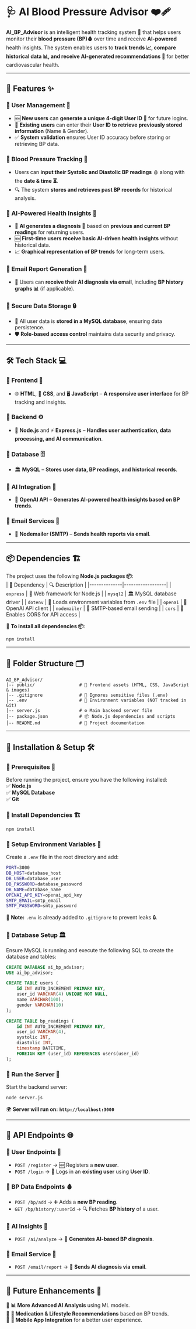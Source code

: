 # **🩺 AI Blood Pressure Advisor** ❤️‍🩹  
**AI_BP_Advisor** is an intelligent health tracking system 🧠 that helps users monitor their **blood pressure (BP)🩸** over time and receive **AI-powered** health insights. The system enables users to **track trends 📈, compare historical data 📊, and receive AI-generated recommendations 🤖** for better cardiovascular health.  

---

## **📌 Features ✨**  
### **🔹 User Management 👤**  
- 🆕 **New users** can **generate a unique 4-digit User ID 🔢** for future logins.  
- 🔄 **Existing users** can enter their **User ID to retrieve previously stored information** (Name & Gender).  
- ✅ **System validation** ensures User ID accuracy before storing or retrieving BP data.  

### **🔹 Blood Pressure Tracking 🏥**  
- Users can **input their Systolic and Diastolic BP readings** 🩸 along with the **date & time ⏳**.  
- 🔍 The system **stores and retrieves past BP records** for historical analysis.  

### **🔹 AI-Powered Health Insights 🤖**  
- 🏥 **AI generates a diagnosis 🏥** based on **previous and current BP readings** for returning users.  
- 🆕 **First-time users receive basic AI-driven health insights** without historical data.  
- 📈 **Graphical representation of BP trends** for long-term users.  

### **🔹 Email Report Generation 📧**  
- 📩 Users can **receive their AI diagnosis via email**, including **BP history graphs 📊** (if applicable).  

### **🔹 Secure Data Storage 🔒**  
- 💾 All user data is **stored in a MySQL database**, ensuring data persistence.  
- 🛡️ **Role-based access control** maintains data security and privacy.  

---

## **🛠️ Tech Stack 💻**  
### **🔷 Frontend 🎨**  
- 🌐 **HTML**, 🎨 **CSS**, and 🖥️ **JavaScript** – **A responsive user interface** for BP tracking and insights.  

### **🔷 Backend ⚙️**  
- 🚀 **Node.js** and ⚡ **Express.js** – **Handles user authentication, data processing, and AI communication**.  

### **🔷 Database 🗄️**  
- 🏛️ **MySQL** – **Stores user data, BP readings, and historical records**.  

### **🔷 AI Integration 🧠**  
- 🤖 **OpenAI API** – **Generates AI-powered health insights based on BP trends**.  

### **🔷 Email Services 📩**  
- 📧 **Nodemailer (SMTP)** – **Sends health reports via email**.  

---

## **📦 Dependencies 🏗️**  
The project uses the following **Node.js packages 📦**:  
| 📌 Dependency  | 🔍 Description |
|--------------|------------------|
| `express`     | 🚀 Web framework for Node.js |
| `mysql2`      | 🏛️ MySQL database driver |
| `dotenv`      | 🔐 Loads environment variables from `.env` file |
| `openai`      | 🤖 OpenAI API client |
| `nodemailer`  | 📩 SMTP-based email sending |
| `cors`        | 🔄 Enables CORS for API access |

📌 **To install all dependencies 📦**:  
```sh
npm install
```

---

## **📂 Folder Structure 🗂️**  
```
AI_BP_Advisor/
│-- public/                 # 🎨 Frontend assets (HTML, CSS, JavaScript & images)
│-- .gitignore              # 🚫 Ignores sensitive files (.env)
│-- .env                    # 🔐 Environment variables (NOT tracked in Git)
│-- server.js               # ⚙️ Main backend server file
│-- package.json            # 📦 Node.js dependencies and scripts
│-- README.md               # 📜 Project documentation
```

---

## **🚀 Installation & Setup 🛠️**  
### **🔹 Prerequisites 📝**  
Before running the project, ensure you have the following installed:  
✅ **Node.js**  
✅ **MySQL Database**  
✅ **Git**  

### **🔹 Install Dependencies 🏗️**  
```sh
npm install
```

### **🔹 Setup Environment Variables 🔐**  
Create a `.env` file in the root directory and add:  
```sh
PORT=3000
DB_HOST=database_host
DB_USER=database_user
DB_PASSWORD=database_password
DB_NAME=database_name
OPENAI_API_KEY=openai_api_key
SMTP_EMAIL=smtp_email
SMTP_PASSWORD=smtp_password
```
📌 **Note:** `.env` is already added to `.gitignore` to prevent leaks 🔒.  

### **🔹 Database Setup 🏛️**  
Ensure MySQL is running and execute the following SQL to create the database and tables:  
```sql
CREATE DATABASE ai_bp_advisor;
USE ai_bp_advisor;

CREATE TABLE users (
    id INT AUTO_INCREMENT PRIMARY KEY,
    user_id VARCHAR(4) UNIQUE NOT NULL,
    name VARCHAR(100),
    gender VARCHAR(10)
);

CREATE TABLE bp_readings (
    id INT AUTO_INCREMENT PRIMARY KEY,
    user_id VARCHAR(4),
    systolic INT,
    diastolic INT,
    timestamp DATETIME,
    FOREIGN KEY (user_id) REFERENCES users(user_id)
);
```

### **🔹 Run the Server 🚀**  
Start the backend server:  
```sh
node server.js
```
🌍 **Server will run on:** **`http://localhost:3000`**  

---

## **📝 API Endpoints 🌐**  
### **🔹 User Endpoints 👤**  
- `POST /register` → 🆕 Registers a **new user**.  
- `POST /login` → 🔄 Logs in an **existing user** using **User ID**.  

### **🔹 BP Data Endpoints 🩸**  
- `POST /bp/add` → ➕ Adds a **new BP reading**.  
- `GET /bp/history/:userId` → 🔍 Fetches **BP history** of a user.  

### **🔹 AI Insights 🤖**  
- `POST /ai/analyze` → 🧠 **Generates AI-based BP diagnosis**.  

### **🔹 Email Service 📧**  
- `POST /email/report` → 📩 **Sends AI diagnosis via email**.  

---

## **🎯 Future Enhancements 🔮**  
🔹 **📊 More Advanced AI Analysis** using ML models.  
🔹 **📅 Medication & Lifestyle Recommendations** based on BP trends.  
🔹 **📱 Mobile App Integration** for a better user experience.  
